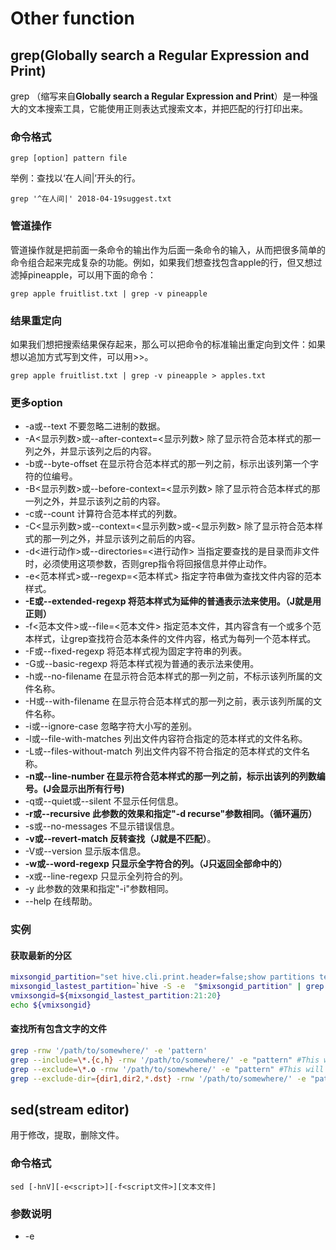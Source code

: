 # Other function

## grep(**Globally search a Regular Expression and Print**)

grep （缩写来自**Globally search a Regular Expression and Print**）是一种强大的文本搜索工具，它能使用正则表达式搜索文本，并把匹配的行打印出来。

### 命令格式

`grep [option] pattern file`

举例：查找以‘在人间|’开头的行。

```linux
grep '^在人间|' 2018-04-19suggest.txt
```

### 管道操作

管道操作就是把前面一条命令的输出作为后面一条命令的输入，从而把很多简单的命令组合起来完成复杂的功能。例如，如果我们想查找包含apple的行，但又想过滤掉pineapple，可以用下面的命令：

```linux
grep apple fruitlist.txt | grep -v pineapple
```

### 结果重定向

如果我们想把搜索结果保存起来，那么可以把命令的标准输出重定向到文件：如果想以追加方式写到文件，可以用>>。

```linux
grep apple fruitlist.txt | grep -v pineapple > apples.txt
```

### 更多option

- -a或--text 不要忽略二进制的数据。
- -A<显示列数>或--after-context=<显示列数> 除了显示符合范本样式的那一列之外，并显示该列之后的内容。
- -b或--byte-offset 在显示符合范本样式的那一列之前，标示出该列第一个字符的位编号。
- -B<显示列数>或--before-context=<显示列数> 除了显示符合范本样式的那一列之外，并显示该列之前的内容。
- -c或--count 计算符合范本样式的列数。
- -C<显示列数>或--context=<显示列数>或-<显示列数> 除了显示符合范本样式的那一列之外，并显示该列之前后的内容。
- -d<进行动作>或--directories=<进行动作> 当指定要查找的是目录而非文件时，必须使用这项参数，否则grep指令将回报信息并停止动作。
- -e<范本样式>或--regexp=<范本样式> 指定字符串做为查找文件内容的范本样式。
- **-E或--extended-regexp 将范本样式为延伸的普通表示法来使用。（J就是用正则）**
- -f<范本文件>或--file=<范本文件> 指定范本文件，其内容含有一个或多个范本样式，让grep查找符合范本条件的文件内容，格式为每列一个范本样式。
- -F或--fixed-regexp 将范本样式视为固定字符串的列表。
- -G或--basic-regexp 将范本样式视为普通的表示法来使用。
- -h或--no-filename 在显示符合范本样式的那一列之前，不标示该列所属的文件名称。
- -H或--with-filename 在显示符合范本样式的那一列之前，表示该列所属的文件名称。
- -i或--ignore-case 忽略字符大小写的差别。
- -l或--file-with-matches 列出文件内容符合指定的范本样式的文件名称。
- -L或--files-without-match 列出文件内容不符合指定的范本样式的文件名称。
- **-n或--line-number 在显示符合范本样式的那一列之前，标示出该列的列数编号。(J会显示出所有行号)**
- -q或--quiet或--silent 不显示任何信息。
- **-r或--recursive 此参数的效果和指定"-d recurse"参数相同。（循环遍历）**
- -s或--no-messages 不显示错误信息。
- **-v或--revert-match 反转查找（J就是不匹配）**。
- -V或--version 显示版本信息。
- **-w或--word-regexp 只显示全字符合的列。（J只返回全部命中的）**
- -x或--line-regexp 只显示全列符合的列。
- -y 此参数的效果和指定"-i"参数相同。
- --help 在线帮助。

### 实例

#### 获取最新的分区

```bash
mixsongid_partition="set hive.cli.print.header=false;show partitions temp.search_near_mixsong_info "
mixsongid_lastest_partition=`hive -S -e  "$mixsongid_partition" | grep -E '[0-9]{4}-[0-1][0-9]-[0-3][0-9]' | grep '=2' | sort | tail -n 1` #hive -S 静默模式，不输出调试信息，只输出结果，否则会输出耗时信息，-e 从命令行执行指定的 HQL， -E正则表达式
vmixsongid=${mixsongid_lastest_partition:21:20}
echo ${vmixsongid}
```

#### 查找所有包含文字的文件

```bash
grep -rnw '/path/to/somewhere/' -e 'pattern'
grep --include=\*.{c,h} -rnw '/path/to/somewhere/' -e "pattern" #This will only search through those files which have .c or .h extensions
grep --exclude=\*.o -rnw '/path/to/somewhere/' -e "pattern" #This will exclude searching all the files ending with .o extension
grep --exclude-dir={dir1,dir2,*.dst} -rnw '/path/to/somewhere/' -e "pattern" #For directories it's possible to exclude one or more directories using the --exclude-dir parameter. For example, this will exclude the dirs dir1/, dir2/ and all of them matching *.dst/

```



## sed(stream editor)

用于修改，提取，删除文件。

### 命令格式

```
sed [-hnV][-e<script>][-f<script文件>][文本文件]
```

### 参数说明

- -e<script>或--expression=<script> 以选项中指定的script来处理输入的文本文件。
- **-E或--extended-regexp 将范本样式为延伸的普通表示法来使用。（J就是用正则）**
- -f<script文件>或--file=<script文件> 以选项中指定的script文件来处理输入的文本文件。
- -h或--help 显示帮助。
- -n或--quiet或--silent 仅显示script处理后的结果。
- -V或--version 显示版本信息。

### **动作说明**

- a ：新增， a 的后面可以接字串，而这些字串会在新的一行出现(目前的下一行)～
- c ：取代， c 的后面可以接字串，这些字串可以取代 n1,n2 之间的行！
- d ：删除，因为是删除啊，所以 d 后面通常不接任何咚咚；
- i ：插入， i 的后面可以接字串，而这些字串会在新的一行出现(目前的上一行)；
- p ：打印，亦即将某个选择的数据印出。通常 p 会与参数 sed -n 一起运行～
- **s ：取代，可以直接进行取代的工作哩！通常这个 s 的动作可以搭配正规表示法！例如 1,20s/old/new/g 就是啦！(Jg代表全部替换，没有g则是第一个替换)**

### 实例

#### 提取替换文件内容

```bash
cat newsongs.txt | sed -E 's/^([0-9]+).*|/\1/' > newsongs2.txt #没有-E就是说普通的替换，用了-E就是用正则替换
sed 's/^/添加的头部&/g' 　　　　 #在所有行首添加
sed 's/$/&添加的尾部/g' 　　　　 #在所有行末添加
sed '2s/原字符串/替换字符串/g'　 #替换第2行
sed '$s/原字符串/替换字符串/g'   #替换最后一行
sed '2,5s/原字符串/替换字符串/g' #替换2到5行
sed '2,$s/原字符串/替换字符串/g' #替换2到最后一行
```



## export

Linux export命令用于设置或显示环境变量。

在shell中执行程序时，shell会提供一组环境变量。export可新增，修改或删除环境变量，供后续执行的程序使用。**export的效力仅及于该次登陆操作。**

### 命令格式

```
export [-fnp][变量名称]=[变量设置值]
```

```linux
export -p //列出当前的环境变量值
export BERT_BASE_DIR=model/chinese_L-12_H-768_A-12
export INPUT_FILE=data/lm/test.zh.tsv
python run_lm_predict.py \
  --input_file=$INPUT_FILE \
  --vocab_file=$BERT_BASE_DIR/vocab.txt \
  --bert_config_file=$BERT_BASE_DIR/bert_config.json \
  --init_checkpoint=$BERT_BASE_DIR/bert_model.ckpt \
  --max_seq_length=128 \
  --output_dir=/tmp/lm_output/
```

###参数说明

- -f 　代表[变量名称]中为函数名称。
- -n 　删除指定的变量。变量实际上并未删除，只是不会输出到后续指令的执行环境中。
- -p 　列出所有的shell赋予程序的环境变量。

## help

**help命令**用于显示shell内部命令的帮助信息。help命令只能显示shell内部的命令帮助信息。而对于外部命令的帮助信息只能使用[man](http://man.linuxde.net/man)或者[info](http://man.linuxde.net/info)命令查看。 

###命令格式

```
help [option] command
```

## rsync

```
rsync -avz -e 'ssh -p 32200' senddir/ baseDepSarch@10.1.XXX.18:file/upload

rsync -avz -e 'ssh -p 32200' baseDepSarch@10.1.XXX.18:file/download/ receivedir/
```

在跳板机使用，从而替代`rz/sz`的作用进行传输文件。

```
-a --archive  ：归档模式，表示递归传输并保持文件属性
-v：显示rsync过程中详细信息。可以使用"-vvvv"获取更详细信息。
-z        ：传输时进行压缩提高效率。
```

## tr

translate的缩写。Linux tr 命令用于转换或删除文件中的字符。**（J只是单个换单个）**

```bash
cat tmp | tr " " "*" | tr "\t" "&"
#将空格和tab符号显示出啦
cat testfile |tr a-z A-Z 
#大小写转换
```

## find

统计文件夹内的文件个数

```bash
find DIR_NAME -type f | wc -l #-type f to include only files.
find . -name "*.c" #将当前目录及其子目录下所有文件后缀为 .c 的文件列出来
```

### 实例

#### 删除在文件夹中符合条件的文件

```bash
find . -name "*.swp" -type f -delete #remove all .swp files
```

## awk

[`awk`](https://en.wikipedia.org/wiki/AWK)是处理文本文件的一个应用程序，几乎所有 Linux 系统都自带这个程序。

它依次处理文件的每一行，并读取里面的每一个字段。对于日志、CSV 那样的每行格式相同的文本文件，`awk`可能是最方便的工具。

与其它大多数UNIX命令不同的是，从名字上看，我们不可能知道awk的功能，因为awk是三个人名的缩写。

### 语法

```
awk [选项参数] 'script' var=value file(s)
或
awk [选项参数] -f scriptfile var=value file(s)
```

**选项参数说明：**

- -F fs or --field-separator fs
  指定输入文件折分隔符，fs是一个字符串或者是一个正则表达式，如-F:。
- -v var=value or --asign var=value
  赋值一个用户定义变量。
- -f scripfile or --file scriptfile
  从脚本文件中读取awk命令。
- -mf nnn and -mr nnn
  对nnn值设置内在限制，-mf选项限制分配给nnn的最大块数目；-mr选项限制记录的最大数目。这两个功能是Bell实验室版awk的扩展功能，在标准awk中不适用。
- -W compact or --compat, -W traditional or --traditional
  在兼容模式下运行awk。所以gawk的行为和标准的awk完全一样，所有的awk扩展都被忽略。
- -W copyleft or --copyleft, -W copyright or --copyright
  打印简短的版权信息。
- -W help or --help, -W usage or --usage
  打印全部awk选项和每个选项的简短说明。
- -W lint or --lint
  打印不能向传统unix平台移植的结构的警告。
- -W lint-old or --lint-old
  打印关于不能向传统unix平台移植的结构的警告。
- -W posix
  打开兼容模式。但有以下限制，不识别：/x、函数关键字、func、换码序列以及当fs是一个空格时，将新行作为一个域分隔符；操作符**和**=不能代替^和^=；fflush无效。
- -W re-interval or --re-inerval
  允许间隔正则表达式的使用，参考(grep中的Posix字符类)，如括号表达式[[:alpha:]]。
- -W source program-text or --source program-text
  使用program-text作为源代码，可与-f命令混用。
- -W version or --version
  打印bug报告信息的版本。

### 实例

#### 按符号进行分隔进行判断

`awk`会根据空格和制表符，将每一行分成若干字段，依次用`$1`、`$2`、`$3`代表第一个字段、第二个字段、第三个字段等等。

```bash
awk -F '|' '$1=="Name"' song.txt
cat song.txt | awk -F '|' '$1=="Name"' #两种方式使用都可以
```

#### if函数写复杂判断

```bash
cat query.txt | awk -F '\t' '{if($1=="国际米兰") print $0; else print "---"}'
```



## cut

**cut** 命令在Linux和Unix中的作用是从文件中的每一行中截取出一些部分，并输出到标准输出中。我们可以使用 **cut** 命令从一行字符串中于以字节，字符，字段（分隔符）等单位截取一部分内容出来。

**cut** 命令的基本语法如下：

```shell
$ cut OPTION... [FILE]...
```

我们先来了解一下 **cut** 的一些选项，**cut** 命令必须要指定选项才能执行。

`-f` : 提取指定的字段，**cut** 命令使用 **Tab** 作为默认的分隔符。

`-d` : **Tab** 是默认的分隔符，使用这一选项可以指定自己的分隔符。

`-b` : 提取指定的字节，也可以指定一个范围。

`-c` : 提取指定的字符，可以是以逗号分隔的数字的列表，也可以是以连字符分隔的数字的范围。

`–complement` : 补充选中的部分，即反选。

`–output-delimiter` : 修改输出时使用的分隔符。

`--only-delimited` : 不输出不包含分隔符的列。

### 实例

#### 按符号进行分割（J类似split）

```shell
echo "dt=2022-03-27" | cut -d"=" -f2
```





